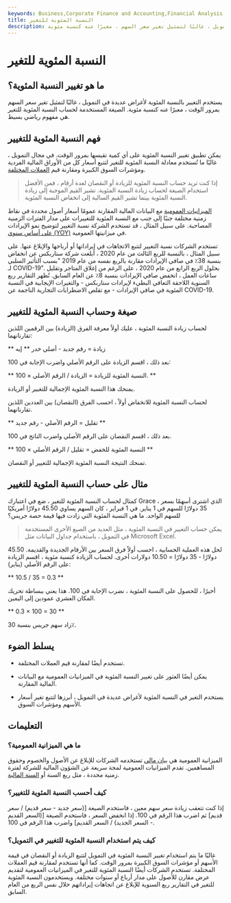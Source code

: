 ```yaml
---
keywords: Business,Corporate Finance and Accounting,Financial Analysis
title: النسبة المئوية للتغير
description: يستخدم التغيير بالنسبة المئوية لأغراض عديدة في التمويل ، غالبًا لتمثيل تغير سعر السهم ، معبرًا عنه كنسبة مئوية.
---
```


# النسبة المئوية للتغير
## ما هو تغيير النسبة المئوية؟

يستخدم التغيير بالنسبة المئوية لأغراض عديدة في التمويل ، غالبًا لتمثيل تغير سعر السهم بمرور الوقت ، معبرًا عنه كنسبة مئوية. الصيغة المستخدمة لحساب النسبة المئوية للتغير هي مفهوم رياضي بسيط.

## فهم النسبة المئوية للتغيير

يمكن تطبيق تغيير النسبة المئوية على أي كمية تقيسها بمرور الوقت. في مجال التمويل ، غالبًا ما تُستخدم معادلة النسبة المئوية للتغير لتتبع أسعار كل من الأوراق المالية الفردية ومؤشرات السوق الكبيرة ومقارنة قيم [العملات المختلفة](/currency).

> إذا كنت تريد حساب النسبة المئوية للزيادة أو النقصان لعدة أرقام ، فمن الأفضل استخدام الصيغة لحساب زيادة النسبة المئوية. تشير القيم الموجبة إلى زيادة النسبة المئوية بينما تشير القيم السالبة إلى انخفاض النسبة المئوية.

>

[الميزانيات العمومية](/balancesheet) مع البيانات المالية المقارنة عمومًا أسعار أصول محددة في نقاط زمنية مختلفة جنبًا إلى جنب مع النسبة المئوية للتغييرات على مدار الفترات الزمنية المصاحبة. على سبيل المثال ، قد تستخدم الشركة نسبة التغيير لتوضيح نمو الإيرادات [على أساس سنوي (YOY)](/year-over-year) في ميزانيتها العمومية.

تستخدم الشركات نسبة التغيير لتتبع الاتجاهات في إيراداتها أو أرباحها والإبلاغ عنها. على سبيل المثال ، بالنسبة للربع الثالث من عام 2020 ، أبلغت شركة ستاربكس عن انخفاض بنسبة 38٪ في صافي الإيرادات مقارنة بالربع نفسه من عام 2019 "بسبب التأثير السلبي لـ COVID-19". بحلول الربع الرابع من عام 2020 ، على الرغم من إغلاق المتاجر وتقليل ساعات العمل ، انخفض صافي الإيرادات بنسبة 8٪ عن العام السابق. تُظهر التقارير ربع السنوية اللاحقة التعافي البطيء لإيرادات ستاربكس - والتغيرات الإيجابية في النسبة المئوية في صافي الإيرادات - مع تقلص الاضطرابات التجارية الناجمة عن COVID-19.

## صيغة وحساب النسبة المئوية للتغيير

لحساب زيادة النسبة المئوية ، عليك أولاً معرفة الفرق (الزيادة) بين الرقمين اللذين تقارنانهما:

** زيادة = رقم جديد - أصلي خدر ** إيه

بعد ذلك ، اقسم الزيادة على الرقم الأصلي واضرب الإجابة في 100:

** النسبة المئوية للزيادة = الزيادة / الرقم الأصلي × 100. **

يمنحك هذا النسبة المئوية الإجمالية للتغيير أو الزيادة.

لحساب النسبة المئوية للانخفاض أولاً ، احسب الفرق (النقصان) بين العددين اللذين تقارنانهما.

** تقليل = الرقم الأصلي - رقم جديد **

بعد ذلك ، اقسم النقصان على الرقم الأصلي واضرب الناتج في 100.

** النسبة المئوية للخفض = تقليل / الرقم الأصلي × 100 **

تمنحك النتيجة النسبة المئوية الإجمالية للتغيير أو النقصان.

## مثال على حساب النسبة المئوية للتغيير

كمثال لحساب النسبة المئوية للتغير ، ضع في اعتبارك Grace ، الذي اشترى أسهمًا بسعر 35 دولارًا للسهم في 1 يناير. في 1 فبراير ، كان السهم يساوي 45.50 دولارًا أمريكيًا للسهم الواحد. ما هي النسبة المئوية التي زادت فيها قيمة حصة جريس؟

> يمكن حساب التغيير في النسبة المئوية ، مثل العديد من الصيغ الأخرى المستخدمة في التمويل ، باستخدام جداول البيانات مثل Microsoft Excel.

>

لحل هذه العملية الحسابية ، احسب أولاً فرق السعر بين الأرقام الجديدة والقديمة. 45.50 دولارًا - 35 دولارًا = 10.50 دولارات أخرى. لحساب الزيادة كنسبة مئوية ، اقسم الزيادة على الرقم الأصلي (يناير):

** 10.5 / 35 = 0.3 **

أخيرًا ، للحصول على النسبة المئوية ، نضرب الإجابة في 100. هذا يعني ببساطة تحريك المكان العشري عمودين إلى اليمين.

** 0.3 × 100 = 30 **

زاد سهم جريس بنسبة 30٪.

## يسلط الضوء

- تستخدم أيضًا لمقارنة قيم العملات المختلفة.

- يمكن أيضًا العثور على تغيير النسبة المئوية في الميزانيات العمومية مع البيانات المالية المقارنة.

- يستخدم التغير في النسبة المئوية لأغراض عديدة في التمويل ، أبرزها لتتبع تغير أسعار الأسهم ومؤشرات السوق.

## التعليمات

### ما هي الميزانية العمومية؟

الميزانية العمومية هي [بيان مالي](/financial-statements) تستخدمه الشركات للإبلاغ عن الأصول والخصوم وحقوق المساهمين. تقدم الميزانيات العمومية لمحة سريعة عن الشؤون المالية للشركة لفترة زمنية محددة ، مثل ربع السنة أو [السنة المالية](/fiscalyear).

### كيف أحسب النسبة المئوية للتغيير؟

إذا كنت تتعقب زيادة سعر سهم معين ، فاستخدم الصيغة [(سعر جديد - سعر قديم) / سعر قديم] ثم اضرب هذا الرقم في 100. إذا انخفض السعر ، فاستخدم الصيغة [(السعر القديم - السعر الجديد) / السعر القديم] واضرب هذا الرقم في 100.

### كيف يتم استخدام النسبة المئوية للتغيير في التمويل؟

غالبًا ما يتم استخدام تغيير النسبة المئوية في التمويل لتتبع الزيادة أو النقصان في قيمة الأسهم أو مؤشرات السوق الكبيرة بمرور الوقت. كما أنها تستخدم لمقارنة قيم العملات المختلفة. تستخدم الشركات أيضًا النسبة المئوية للتغير في الميزانيات العمومية لتقديم عرض مقارن للأصول على مدار أرباع أو سنوات مختلفة. ويستخدمون النسبة المئوية للتغير في التقارير ربع السنوية للإبلاغ عن اتجاهات إيراداتهم خلال نفس الربع من العام السابق.

